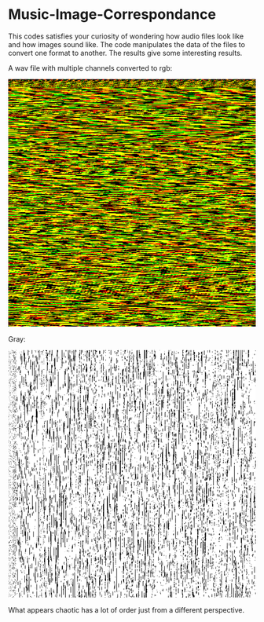 # Music-Image-Correspondance
This codes satisfies your curiosity of wondering how audio files look like and how images sound like. 
The code manipulates the data of the files to convert one format to another. 
The results give some interesting results.


A wav file with multiple channels converted to rgb:

![Wav file to rgbimage](/Image/output/RGB/OneWav.png)

Gray:

![Wav file to Gray](/Image/output/Gray/OneWav.png)


What appears chaotic has a lot of order just from a different perspective.
